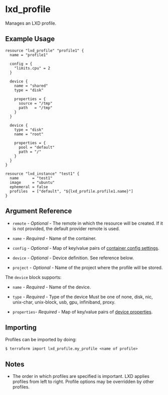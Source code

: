 # lxd_profile

Manages an LXD profile.

## Example Usage

```hcl
resource "lxd_profile" "profile1" {
  name = "profile1"

  config = {
    "limits.cpu" = 2
  }

  device {
    name = "shared"
    type = "disk"

    properties = {
      source = "/tmp"
      path   = "/tmp"
    }
  }

  device {
    type = "disk"
    name = "root"

    properties = {
      pool = "default"
      path = "/"
    }
  }
}

resource "lxd_instance" "test1" {
  name      = "test1"
  image     = "ubuntu"
  ephemeral = false
  profiles  = ["default", "${lxd_profile.profile1.name}"]
}
```

## Argument Reference

* `remote` - *Optional* - The remote in which the resource will be created. If
	it is not provided, the default provider remote is used.

* `name` - *Required* - Name of the container.

* `config` - *Optional* - Map of key/value pairs of
	[container config settings](https://documentation.ubuntu.com/lxd/en/latest/reference/instance_options/).

* `device` - *Optional* - Device definition. See reference below.

* `project` - *Optional* - Name of the project where the profile will be stored.

The `device` block supports:

* `name` - *Required* - Name of the device.

* `type` - *Required* - Type of the device Must be one of none, disk, nic,
	unix-char, unix-block, usb, gpu, infiniband, proxy.

* `properties`- *Required* - Map of key/value pairs of
	[device properties](https://documentation.ubuntu.com/lxd/en/latest/reference/devices/).

## Importing

Profiles can be imported by doing:

```shell
$ terraform import lxd_profile.my_profile <name of profile>
```

## Notes

* The order in which profiles are specified is important. LXD applies profiles
	from left to right. Profile options may be overridden by other profiles.
